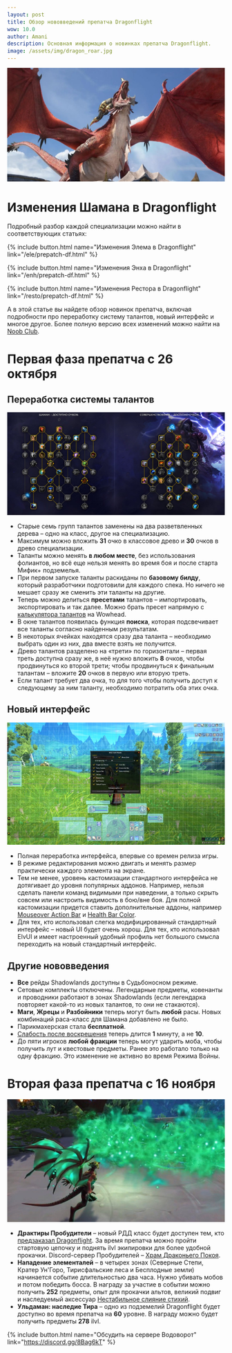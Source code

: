 ```yaml
---
layout: post
title: Обзор нововведений препатча Dragonflight
wow: 10.0
author: Amani
description: Основная информация о новинках препатча Dragonflight. 
image: /assets/img/dragon_roar.jpg
---
```


<p align="center">
    <img src="/assets/img/dragon_roar.jpg"> 
</p>

# Изменения Шамана в Dragonflight

Подробный разбор каждой специализации можно найти в соответствующих статьях:

<p></p>

{% include button.html name="Изменения Элема в Dragonflight" link="/ele/prepatch-df.html" %}  

<p></p>

{% include button.html name="Изменения Энха в Dragonflight" link="/enh/prepatch-df.html" %}  

<p></p>

{% include button.html name="Изменения Рестора в Dragonflight" link="/resto/prepatch-df.html" %}  

<p></p>

А в этой статье вы найдете обзор новинок препатча, включая подробности про переработку систему талантов, новый интерфейс и многое другое. Более полную версию всех изменений можно найти на [Noob Club](https://www.noob-club.ru/index.php?topic=79826.0).

 <!--more-->

# Первая фаза препатча с 26 октября

## Переработка системы талантов

<p align="center">
    <img src="/assets/img/wide_talents.jpg"> 
</p>

* Старые семь групп талантов заменены на два разветвленных дерева – одно на класс, другое на специализацию.
* Максимум можно вложить **31** очко в классовое древо и **30** очков в древо специализации.
* Таланты можно менять **в любом месте**, без использования фолиантов, но всё еще нельзя менять во время боя и после старта Мифик+ подземелья.
* При первом запуске таланты раскиданы по **базовому билду**, который разработчики подготовили для каждого спека. Но ничего не мешает сразу же сменить эти таланты на другие.
* Теперь можно делиться **пресетами** талантов – импортировать, экспортировать и так далее. Можно брать пресет напрямую с [калькулятора талантов](https://www.wowhead.com/beta/talent-calc/shaman/elemental) на Wowhead. 
* В окне талантов появилась функция **поиска**, которая подсвечивает все таланты согласно найденным результатам.
* В некоторых ячейках находятся сразу два таланта – необходимо выбрать один из них, два вместе взять не получится.
* Древо талантов разделено на «трети» по горизонтали – первая треть доступна сразу же, в неё нужно вложить **8** очков, чтобы продвинуться ко второй трети; чтобы продвинуться к финальным талантам – вложите **20** очков в первую или вторую треть.
* Если талант требует два очка, то для того чтобы получить доступ к следующему за ним таланту, необходимо потратить оба этих очка.


## Новый интерфейс

<p align="center">
    <img src="/assets/img/new_ui.jpg"> 
</p>

* Полная переработка интерфейса, впервые со времен релиза игры.
* В режиме редактирования можно двигать и менять размер практически каждого элемента на экране.
* Тем не менее, уровень кастомизации стандартного интерфейса не дотягивает до уровня популярных аддонов. Например, нельзя сделать панели команд видимыми при наведении, а только скрыть совсем или настроить видимость в бою/вне боя. Для полной кастомизации придется ставить дополнительные аддоны, например [Mouseover Action Bar](https://www.curseforge.com/wow/addons/mouseoveractionbars-mouseover-action-bars) и [Health Bar Color](https://www.curseforge.com/wow/addons/healthbarcolor).
* Для тех, кто использовал слегка модифицированный стандартный интерфейс – новый UI будет очень хорош. Для тех, кто использовал ElvUI и имеет настроенный удобный профиль нет большого смысла переходить на новый стандартный интерфейс.

## Другие нововведения

* **Все** рейды Shadowlands доступны в Судьбоносном режиме.
* Сетовые комплекты отключены. Легендарные предметы, ковенанты и проводники работают в зонах Shadowlands (если легендарка повторяет какой-то из новых талантов, то они не стакаются).
* **Маги**, **Жрецы** и **Разбойники** теперь могут быть **любой** расы. Новых комбинаций раса-класс для Шамана добавлено не было.
* Парикмахерская стала **бесплатной**.
* [Слабость после воскрешения](https://www.wowhead.com/beta/spell=15007/) теперь длится **1** минуту, а не **10**.
* До пяти игроков **любой фракции** теперь могут ударить моба, чтобы получить лут и квестовые предметы. Ранее это работало только на одну фракцию. Это изменение не активно во время Режима Войны.

# Вторая фаза препатча с 16 ноября

<p align="center">
    <img src="/assets/img/drake_green.jpg"> 
</p>

* **Драктиры Пробудители** – новый РДД класс будет доступен тем, кто [предзаказал Dragonflight](https://boosty.to/amani/posts/de4ad587-12a6-4c4b-93ce-2067b8cba986?share=post_link). За время препатча можно пройти стартовую цепочку и поднять ilvl экипировки для более удобной прокачки. Discord-сервер Пробудителей – [Храм Драконьего Покоя](https://discord.gg/5yMyjh9SG7).
* **Нападение элементалей** – в четырех зонах (Северные Степи, Кратер Ун'Горо, Тирисфальские леса и Бесплодные земли) начинается событие длительностью два часа. Нужно убивать мобов и потом победить босса. В награду за участие в событии можно получить **252** предметы, опыт для прокачки альтов, великий подвиг и наследуемый аксессуар [Нестабильное слияние стихий](https://www.wowhead.com/beta/item=199686).
* **Ульдаман: наследие Тира** – одно из подземелий Dragonflight будет доступно во время препатча на **60** уровне. В награду можно будет получить предметы **278** ilvl.

<p></p>

{% include button.html name="Обсудить на сервере Водоворот" link="https://discord.gg/8Bag6kT" %}  

<p></p>



